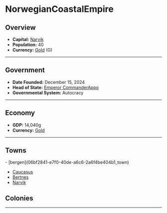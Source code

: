 <!--UNDEDITED FILE, remove this entire line if this file has been edited!-->
# <!--NAME-->NorwegianCoastalEmpire<!--NAME-->

## Overview

- **Capital:** <!--CAPITAL_LINK-->[Narvik](99bea6d4-fc8c-4d16-8a8d-3bee77a27429_town)<!--CAPITAL_LINK-->
- **Population:** <!--POPULATION-->40<!--POPULATION-->
- **Currency:** <!--CURRENCY_LINK-->[Gold](Gold_currency)<!--CURRENCY_LINK--> (<!--CURRENCY_ABV-->G<!--CURRENCY_ABV-->)

---

## Government

- **Date Founded:** <!--FOUNDED-->December 15, 2024<!--FOUNDED-->
- **Head of State:** <!--LEADER_TITLE_LINK-->[Emperor CommanderAppo](CommanderAppo_user)<!--LEADER_TITLE_LINK-->
- **Governmental System:** <!--GOVERNMENT-->Autocracy<!--GOVERNMENT-->

---

## Economy

- **GDP:** <!--GDP-->14,040g<!--GDP-->
- **Currency:** <!--CURRENCY_LINK-->[Gold](Gold_currency)<!--CURRENCY_LINK-->

---

## Towns

<!--TOWNS-->- [bergen](06bf2841-e7f0-40de-a6c6-2a6f4be404b1_town)
- [Caucasus](497b902b-4bff-4a9c-831e-0fc8343406ad_town)
- [Bertnes](ca8cf405-c542-4eea-81c4-c50f8c0e9379_town)
- [Narvik](99bea6d4-fc8c-4d16-8a8d-3bee77a27429_town)<!--TOWNS-->

## Colonies

<!--COLONIES--><!--COLONIES-->

---